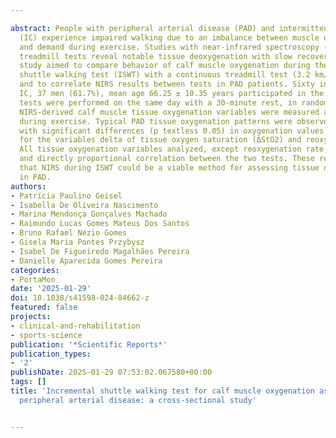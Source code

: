 ---
abstract: People with peripheral arterial disease (PAD) and intermittent claudication
  (IC) experience impaired walking due to an imbalance between muscle oxygen supply
  and demand during exercise. Studies with near-infrared spectroscopy (NIRS) during
  treadmill tests reveal notable tissue deoxygenation with slow recovery. This cross-sectional
  study aimed to compare behavior of calf muscle oxygenation during the incremental
  shuttle walking test (ISWT) with a continuous treadmill test (3.2 km/h, 10% incline)
  and to correlate NIRS results between tests in PAD patients. Sixty individuals with
  IC, 37 men (61.7%), mean age 66.25 ± 10.35 years participated in the study. Both
  tests were performed on the same day with a 30-minute rest, in randomized order.
  NIRS-derived calf muscle tissue oxygenation variables were measured at rest and
  during exercise. Typical PAD tissue oxygenation patterns were observed in both tests,
  with significant differences (p textless 0.05) in oxygenation values during exercise
  for the variables delta of tissue oxygen saturation (ΔStO2) and reoxygenation rates.
  All tissue oxygenation variables analyzed, except reoxygenation rate, showed a significant
  and directly proportional correlation between the two tests. These results suggest
  that NIRS during ISWT could be a viable method for assessing tissue oxygenation
  in PAD.
authors:
- Patrícia Paulino Geisel
- Isabella De Oliveira Nascimento
- Marina Mendonça Gonçalves Machado
- Raimundo Lucas Gomes Mateus Dos Santos
- Bruno Rafael Nézio Gomes
- Gisela Maria Pontes Przybysz
- Isabel De Figueiredo Magalhães Pereira
- Danielle Aparecida Gomes Pereira
categories:
- PortaMon
date: '2025-01-29'
doi: 10.1038/s41598-024-84662-z
featured: false
projects:
- clinical-and-rehabilitation
- sports-science
publication: '*Scientific Reports*'
publication_types:
- '2'
publishDate: 2025-01-29 07:53:02.067580+00:00
tags: []
title: 'Incremental shuttle walking test for calf muscle oxygenation assessment in
  peripheral arterial disease: a cross-sectional study'

---
